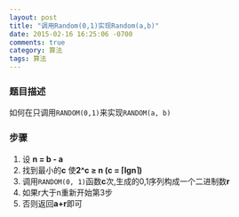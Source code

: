 ```yaml
---
layout: post
title: "调用Random(0,1)实现Random(a,b)"
date: 2015-02-16 16:25:06 -0700
comments: true
category: 算法
tags: 算法
---
```


### 题目描述
如何在只调用`RANDOM(0,1)`来实现`RANDOM(a, b)`

### 步骤

1. 设 **n = b - a**
2. 找到最小的**c** 使**2^c ≥ n  (c = ⌈lgn⌉)**
3. 调用`RANDOM(0, 1)`函数**c**次,生成的0,1序列构成一个二进制数**r**
4.  如果r大于n重新开始第3步
5. 否则返回**a+r**即可
